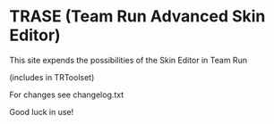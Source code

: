 # TRASE (Team Run Advanced Skin Editor)

This site expends the possibilities of the Skin Editor in Team Run

(includes in TRToolset)

For changes see changelog.txt

Good luck in use!

